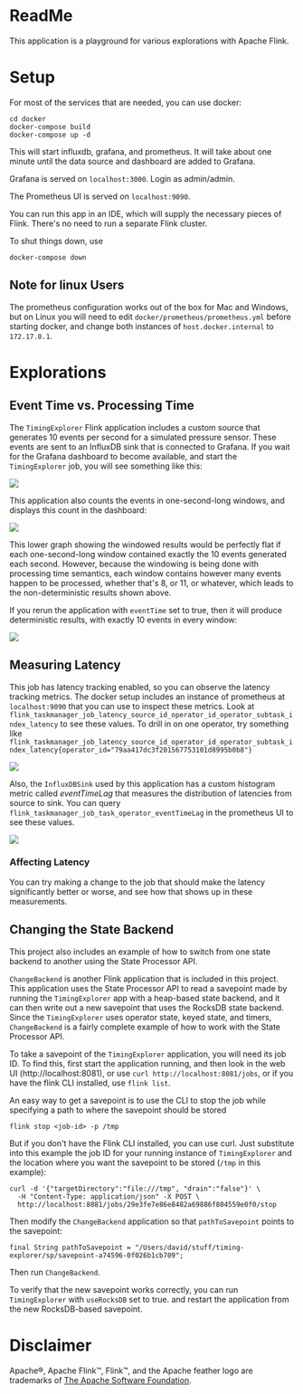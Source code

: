 # ReadMe

This application is a playground for various explorations with Apache Flink.

# Setup

For most of the services that are needed, you can use docker:

```
cd docker
docker-compose build
docker-compose up -d
```

This will start influxdb, grafana, and prometheus. 
It will take about one minute until the data source and dashboard are added to Grafana.

Grafana is served on `localhost:3000`. Login as admin/admin.

The Prometheus UI is served on `localhost:9090`.

You can run this app in an IDE, which will supply the necessary pieces of Flink. There's no need
to run a separate Flink cluster.

To shut things down, use

```docker-compose down```

## Note for linux Users

The prometheus configuration works out of the box for Mac and Windows, but on Linux you will need to 
edit `docker/prometheus/prometheus.yml` before starting docker, and change both instances of 
`host.docker.internal` to `172.17.0.1`.

# Explorations

## Event Time vs. Processing Time

The `TimingExplorer` Flink application includes a custom source that generates 10 events per second for
a simulated pressure sensor. These events are sent to an InfluxDB sink that is connected to Grafana.
If you wait for the Grafana dashboard to become available, and start the `TimingExplorer`
job, you will see something like this:

![](images/pressure-sensor.png)

This application also counts the events in one-second-long windows, and displays this count in the dashboard:

![](images/events-per-second-processing-time.png)

This lower graph showing the windowed results would be perfectly flat if each one-second-long window contained 
exactly the 10 events generated each second. However, because the windowing is being done with processing 
time semantics, each window contains however many events happen to be processed, whether that's 8, or 11, or
whatever, which leads to the non-deterministic results shown above.

If you rerun the application with `eventTime` set to true, then it will produce deterministic results, with exactly
10 events in every window:

![](images/events-per-second-event-time.png)

## Measuring Latency

This job has latency tracking enabled, so you can observe the latency tracking metrics. The docker setup
includes an instance of prometheus at `localhost:9090` that you can use to inspect these metrics. Look at
`flink_taskmanager_job_latency_source_id_operator_id_operator_subtask_index_latency` to see these values.
To drill in on one operator, try something like `flink_taskmanager_job_latency_source_id_operator_id_operator_subtask_index_latency{operator_id="79aa417dc3f201567753101d8995b0b8"}`

![](images/latency-tracking.png)

Also, the `InfluxDBSink` used by this application has a custom histogram metric called _eventTimeLag_ 
that measures the distribution of latencies from source to sink. You can query 
`flink_taskmanager_job_task_operator_eventTimeLag` in the prometheus UI to see these values.

![](images/event-time-lag.png)

### Affecting Latency

You can try making a change to the job that should make the latency significantly better or worse, and see 
how that shows up in these measurements.

## Changing the State Backend

This project also includes an example of how to switch from one state backend to another using the
State Processor API.

`ChangeBackend` is another Flink application that is included in this project. 
This application uses the State Processor API to read a savepoint made by running the 
`TimingExplorer` app with a heap-based state backend, and it can then write
out a new savepoint that uses the RocksDB state backend. Since the `TimingExplorer` uses operator state,
keyed state, and timers, `ChangeBackend` is a fairly complete example of how to work with the State Processor API.

To take a savepoint of the `TimingExplorer` application, you will need its job ID.
To find this, first start the application running, and then look
in the web UI (http://localhost:8081), or use `curl http://localhost:8081/jobs`, or if you have the flink CLI installed, use `flink list`.

An easy way to get a savepoint is to use the CLI to stop the job while specifying a path to where the savepoint should
be stored

`flink stop <job-id> -p /tmp`

But if you don't have the Flink CLI installed, you can use curl. Just substitute into this example 
the job ID for your running instance of `TimingExplorer` and the location where you want
the savepoint to be stored (`/tmp` in this example):

```
curl -d '{"targetDirectory":"file:///tmp", "drain":"false"}' \
  -H "Content-Type: application/json" -X POST \
  http://localhost:8081/jobs/29e3fe7e86e8482a69886f804559e0f0/stop
```

Then modify the `ChangeBackend` application so that `pathToSavepoint` points to the savepoint:

```
final String pathToSavepoint = "/Users/david/stuff/timing-explorer/sp/savepoint-a74596-0f026b1cb709";
```

Then run `ChangeBackend`. 

To verify that the new savepoint works correctly, you can run `TimingExplorer` 
with `useRocksDB` set to true. and restart the application from the new RocksDB-based savepoint.

# Disclaimer
Apache®, Apache Flink™, Flink™, and the Apache feather logo are trademarks of [The Apache Software Foundation](http://apache.org).
